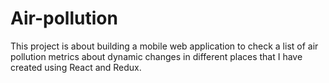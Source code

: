 # Air-pollution
This project is about building a mobile web application to check a list of air pollution metrics about dynamic changes in different places that I have created using React and Redux.
